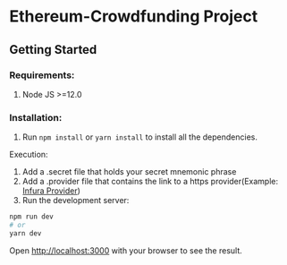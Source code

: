 # Ethereum-Crowdfunding Project

## Getting Started

### Requirements:
 1. Node JS >=12.0
 
### Installation:
1. Run ```npm install``` or ```yarn install``` to install all the dependencies.

Execution:
1. Add a .secret file that holds your secret mnemonic phrase
2. Add a .provider file that contains the link to a https provider(Example: [Infura Provider](https://infura.io/))
3. Run the development server:

```bash
npm run dev
# or
yarn dev
```

Open [http://localhost:3000](http://localhost:3000) with your browser to see the result.
